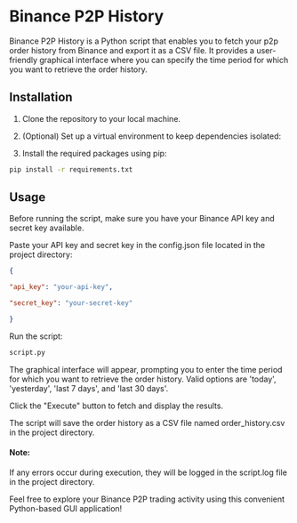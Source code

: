 # Binance P2P History

Binance P2P History is a Python script that enables you to fetch your p2p order history from Binance and export it as a CSV file. It provides a user-friendly graphical interface where you can specify the time period for which you want to retrieve the order history.

## Installation

1. Clone the repository to your local machine.

2. (Optional) Set up a virtual environment to keep dependencies isolated:

3. Install the required packages using pip:

```bash
pip install -r requirements.txt 
```

## Usage

Before running the script, make sure you have your Binance API key and secret key available.

Paste your API key and secret key in the config.json file located in the project directory:

```json
{

"api_key": "your-api-key",

"secret_key": "your-secret-key"

}
```

Run the script:

``` python
script.py
```

The graphical interface will appear, prompting you to enter the time period for which you want to retrieve the order history. Valid options are 'today', 'yesterday', 'last 7 days', and 'last 30 days'.

Click the "Execute" button to fetch and display the results.

The script will save the order history as a CSV file named order_history.csv in the project directory.

#### Note: 
If any errors occur during execution, they will be logged in the script.log file in the project directory.

Feel free to explore your Binance P2P trading activity using this convenient Python-based GUI application!